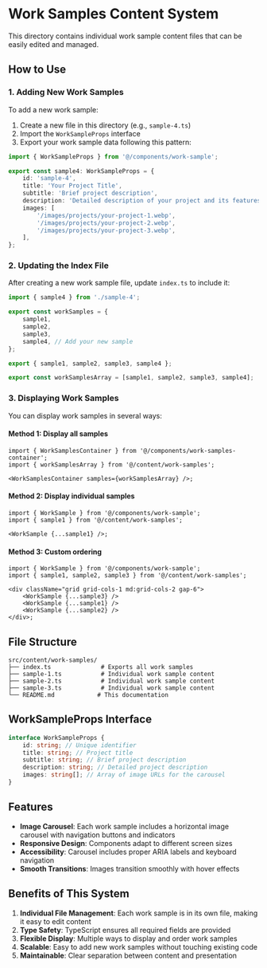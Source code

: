 # Work Samples Content System

This directory contains individual work sample content files that can be easily edited and managed.

## How to Use

### 1. Adding New Work Samples

To add a new work sample:

1. Create a new file in this directory (e.g., `sample-4.ts`)
2. Import the `WorkSampleProps` interface
3. Export your work sample data following this pattern:

```typescript
import { WorkSampleProps } from '@/components/work-sample';

export const sample4: WorkSampleProps = {
	id: 'sample-4',
	title: 'Your Project Title',
	subtitle: 'Brief project description',
	description: 'Detailed description of your project and its features.',
	images: [
		'/images/projects/your-project-1.webp',
		'/images/projects/your-project-2.webp',
		'/images/projects/your-project-3.webp',
	],
};
```

### 2. Updating the Index File

After creating a new work sample file, update `index.ts` to include it:

```typescript
import { sample4 } from './sample-4';

export const workSamples = {
	sample1,
	sample2,
	sample3,
	sample4, // Add your new sample
};

export { sample1, sample2, sample3, sample4 };

export const workSamplesArray = [sample1, sample2, sample3, sample4];
```

### 3. Displaying Work Samples

You can display work samples in several ways:

#### Method 1: Display all samples

```tsx
import { WorkSamplesContainer } from '@/components/work-samples-container';
import { workSamplesArray } from '@/content/work-samples';

<WorkSamplesContainer samples={workSamplesArray} />;
```

#### Method 2: Display individual samples

```tsx
import { WorkSample } from '@/components/work-sample';
import { sample1 } from '@/content/work-samples';

<WorkSample {...sample1} />;
```

#### Method 3: Custom ordering

```tsx
import { WorkSample } from '@/components/work-sample';
import { sample1, sample2, sample3 } from '@/content/work-samples';

<div className="grid grid-cols-1 md:grid-cols-2 gap-6">
	<WorkSample {...sample3} />
	<WorkSample {...sample1} />
	<WorkSample {...sample2} />
</div>;
```

## File Structure

```
src/content/work-samples/
├── index.ts              # Exports all work samples
├── sample-1.ts           # Individual work sample content
├── sample-2.ts           # Individual work sample content
├── sample-3.ts           # Individual work sample content
└── README.md            # This documentation
```

## WorkSampleProps Interface

```typescript
interface WorkSampleProps {
	id: string; // Unique identifier
	title: string; // Project title
	subtitle: string; // Brief project description
	description: string; // Detailed project description
	images: string[]; // Array of image URLs for the carousel
}
```

## Features

- **Image Carousel**: Each work sample includes a horizontal image carousel with navigation buttons and indicators
- **Responsive Design**: Components adapt to different screen sizes
- **Accessibility**: Carousel includes proper ARIA labels and keyboard navigation
- **Smooth Transitions**: Images transition smoothly with hover effects

## Benefits of This System

1. **Individual File Management**: Each work sample is in its own file, making it easy to edit content
2. **Type Safety**: TypeScript ensures all required fields are provided
3. **Flexible Display**: Multiple ways to display and order work samples
4. **Scalable**: Easy to add new work samples without touching existing code
5. **Maintainable**: Clear separation between content and presentation
